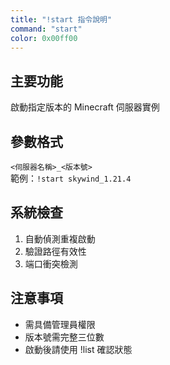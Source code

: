 ```yaml
---
title: "!start 指令說明"
command: "start"
color: 0x00ff00
---
```


## 主要功能
啟動指定版本的 Minecraft 伺服器實例

## 參數格式
`<伺服器名稱>_<版本號>`  
範例：`!start skywind_1.21.4`

## 系統檢查
1. 自動偵測重複啟動
2. 驗證路徑有效性
3. 端口衝突檢測

## 注意事項
- 需具備管理員權限
- 版本號需完整三位數
- 啟動後請使用 !list 確認狀態
